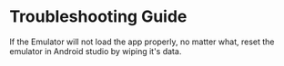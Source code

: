 # Troubleshooting Guide
 If the Emulator will not load the app properly, no matter what, reset the emulator in Android studio by wiping it's data. 